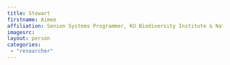 ```yaml
---
title: Stewart
firstname: Aimee
affiliation: Senion Systems Programmer, KU Biodiversity Institute & National History Museum, The University of Kansas
imagesrc: 
layout: person
categories:
 - "researcher"
---
```


